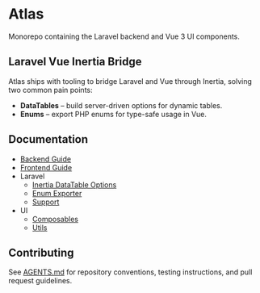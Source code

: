# Atlas

Monorepo containing the Laravel backend and Vue 3 UI components.

## Laravel Vue Inertia Bridge

Atlas ships with tooling to bridge Laravel and Vue through Inertia, solving two common pain points:

- **DataTables** – build server-driven options for dynamic tables.
- **Enums** – export PHP enums for type-safe usage in Vue.

## Documentation

- [Backend Guide](docs/backend-guide.md)
- [Frontend Guide](docs/frontend-guide.md)
- Laravel
  - [Inertia DataTable Options](docs/laravel/inertia-data-table-options.md)
  - [Enum Exporter](docs/laravel/enum-exporter.md)
  - [Support](docs/laravel/support.md)
- UI
  - [Composables](docs/ui/composables.md)
  - [Utils](docs/ui/utils.md)

## Contributing

See [AGENTS.md](AGENTS.md) for repository conventions, testing instructions, and pull request guidelines.
